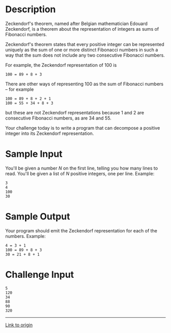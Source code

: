 # Description

Zeckendorf's theorem, named after Belgian mathematician Edouard Zeckendorf, is a theorem about the representation of integers as sums of Fibonacci numbers.

Zeckendorf's theorem states that every positive integer can be represented uniquely as the sum of one or more distinct Fibonacci numbers in such a way that the sum does not include any two consecutive Fibonacci numbers. 

For example, the Zeckendorf representation of 100 is

    100 = 89 + 8 + 3

There are other ways of representing 100 as the sum of Fibonacci numbers – for example

    100 = 89 + 8 + 2 + 1
    100 = 55 + 34 + 8 + 3

but these are not Zeckendorf representations because 1 and 2 are consecutive Fibonacci numbers, as are 34 and 55.

Your challenge today is to write a program that can decompose a positive integer into its Zeckendorf representation.

# Sample Input

You'll be given a number *N* on the first line, telling you how many lines to read. You'll be given a list of *N* positive integers, one per line. Example:

    3
    4
    100
    30

# Sample Output

Your program should emit the Zeckendorf representation for each of the numbers. Example:

    4 = 3 + 1
    100 = 89 + 8 + 3 
    30 = 21 + 8 + 1

# Challenge Input

    5
    120
    34
    88
    90
    320

---

[Link to origin](https://www.reddit.com/r/dailyprogrammer/55zdxx)